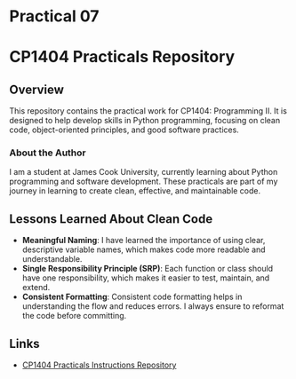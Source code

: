 # Practical 07
# CP1404 Practicals Repository

## Overview

This repository contains the practical work for CP1404: Programming II. It is designed to help develop skills in Python programming, focusing on clean code, object-oriented principles, and good software practices.

### About the Author
I am a student at James Cook University, currently learning about Python programming and software development. These practicals are part of my journey in learning to create clean, effective, and maintainable code.

## Lessons Learned About Clean Code
- **Meaningful Naming**: I have learned the importance of using clear, descriptive variable names, which makes code more readable and understandable.
- **Single Responsibility Principle (SRP)**: Each function or class should have one responsibility, which makes it easier to test, maintain, and extend.
- **Consistent Formatting**: Consistent code formatting helps in understanding the flow and reduces errors. I always ensure to reformat the code before committing.

## Links
- [CP1404 Practicals Instructions Repository](https://github.com/CP1404/Practicals)

